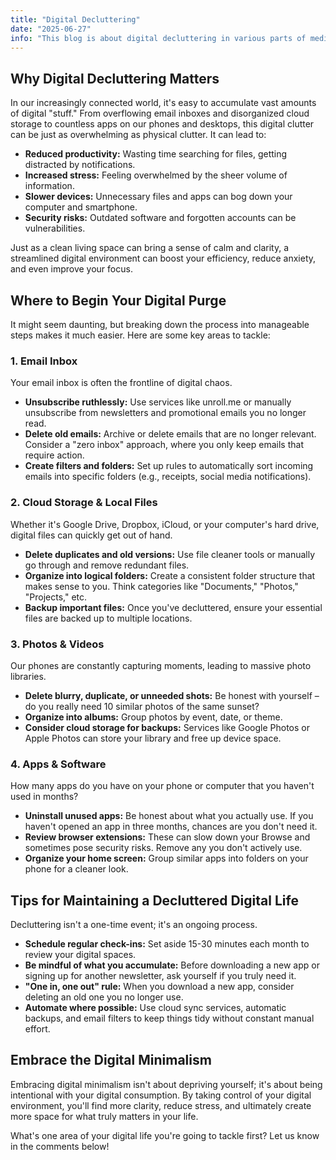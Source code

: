 ```yaml
---
title: "Digital Decluttering"
date: "2025-06-27"
info: "This blog is about digital decluttering in various parts of media people own"
---
```


## Why Digital Decluttering Matters

In our increasingly connected world, it's easy to accumulate vast amounts of digital "stuff." From overflowing email inboxes and disorganized cloud storage to countless apps on our phones and desktops, this digital clutter can be just as overwhelming as physical clutter. It can lead to:

* **Reduced productivity:** Wasting time searching for files, getting distracted by notifications.
* **Increased stress:** Feeling overwhelmed by the sheer volume of information.
* **Slower devices:** Unnecessary files and apps can bog down your computer and smartphone.
* **Security risks:** Outdated software and forgotten accounts can be vulnerabilities.

Just as a clean living space can bring a sense of calm and clarity, a streamlined digital environment can boost your efficiency, reduce anxiety, and even improve your focus.

## Where to Begin Your Digital Purge

It might seem daunting, but breaking down the process into manageable steps makes it much easier. Here are some key areas to tackle:

### 1. Email Inbox

Your email inbox is often the frontline of digital chaos.

* **Unsubscribe ruthlessly:** Use services like unroll.me or manually unsubscribe from newsletters and promotional emails you no longer read.
* **Delete old emails:** Archive or delete emails that are no longer relevant. Consider a "zero inbox" approach, where you only keep emails that require action.
* **Create filters and folders:** Set up rules to automatically sort incoming emails into specific folders (e.g., receipts, social media notifications).

### 2. Cloud Storage & Local Files

Whether it's Google Drive, Dropbox, iCloud, or your computer's hard drive, digital files can quickly get out of hand.

* **Delete duplicates and old versions:** Use file cleaner tools or manually go through and remove redundant files.
* **Organize into logical folders:** Create a consistent folder structure that makes sense to you. Think categories like "Documents," "Photos," "Projects," etc.
* **Backup important files:** Once you've decluttered, ensure your essential files are backed up to multiple locations.

### 3. Photos & Videos

Our phones are constantly capturing moments, leading to massive photo libraries.

* **Delete blurry, duplicate, or unneeded shots:** Be honest with yourself – do you really need 10 similar photos of the same sunset?
* **Organize into albums:** Group photos by event, date, or theme.
* **Consider cloud storage for backups:** Services like Google Photos or Apple Photos can store your library and free up device space.

### 4. Apps & Software

How many apps do you have on your phone or computer that you haven't used in months?

* **Uninstall unused apps:** Be honest about what you actually use. If you haven't opened an app in three months, chances are you don't need it.
* **Review browser extensions:** These can slow down your Browse and sometimes pose security risks. Remove any you don't actively use.
* **Organize your home screen:** Group similar apps into folders on your phone for a cleaner look.

## Tips for Maintaining a Decluttered Digital Life

Decluttering isn't a one-time event; it's an ongoing process.

* **Schedule regular check-ins:** Set aside 15-30 minutes each month to review your digital spaces.
* **Be mindful of what you accumulate:** Before downloading a new app or signing up for another newsletter, ask yourself if you truly need it.
* **"One in, one out" rule:** When you download a new app, consider deleting an old one you no longer use.
* **Automate where possible:** Use cloud sync services, automatic backups, and email filters to keep things tidy without constant manual effort.

## Embrace the Digital Minimalism

Embracing digital minimalism isn't about depriving yourself; it's about being intentional with your digital consumption. By taking control of your digital environment, you'll find more clarity, reduce stress, and ultimately create more space for what truly matters in your life.

What's one area of your digital life you're going to tackle first? Let us know in the comments below!